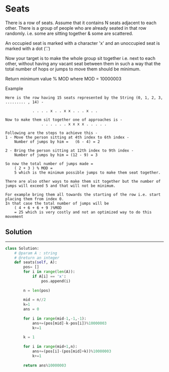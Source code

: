 <h1>Seats</h1>

<p>
There is a row of seats. Assume that it contains N seats adjacent to each other. There is a group of people who are already seated in that row randomly. i.e. some are sitting together & some are scattered.

An occupied seat is marked with a character 'x' and an unoccupied seat is marked with a dot ('.')

Now your target is to make the whole group sit together i.e. next to each other, without having any vacant seat between them in such a way that the total number of hops or jumps to move them should be minimum.

Return minimum value % MOD where MOD = 10000003

Example

    Here is the row having 15 seats represented by the String (0, 1, 2, 3, ......... , 14) -

                . . . . x . . x x . . . x . .

    Now to make them sit together one of approaches is -
                    . . . . . . x x x x . . . . .

    Following are the steps to achieve this -
    1 - Move the person sitting at 4th index to 6th index -  
        Number of jumps by him =   (6 - 4) = 2

    2 - Bring the person sitting at 12th index to 9th index - 
        Number of jumps by him = (12 - 9) = 3

    So now the total number of jumps made = 
        ( 2 + 3 ) % MOD = 
        5 which is the minimum possible jumps to make them seat together.

    There are also other ways to make them sit together but the number of jumps will exceed 5 and that will not be minimum.

    For example bring them all towards the starting of the row i.e. start placing them from index 0. 
    In that case the total number of jumps will be 
        ( 4 + 6 + 6 + 9 )%MOD 
        = 25 which is very costly and not an optimized way to do this movement

<h2>Solution</h2>

***

```python
class Solution:
    # @param A : string
    # @return an integer
    def seats(self, A):
        pos= []
        for i in range(len(A)):
            if A[i] == 'x':
                pos.append(i)
        
        n = len(pos)
        
        mid = n//2
        k=1
        ans = 0
        
        for i in range(mid-1,-1,-1):
            ans+=(pos[mid]-k-pos[i])%10000003
            k+=1
            
        k = 1
        
        for i in range(mid+1,n):
            ans+=(pos[i]-(pos[mid]+k))%10000003
            k+=1
            
        return ans%10000003
```